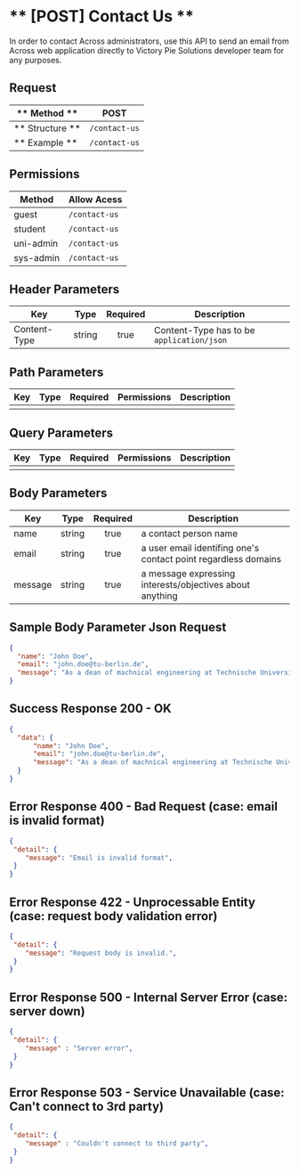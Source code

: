 # ** [POST] Contact Us **

In order to contact Across administrators, use this API to send an email from Across web application directly to Victory Pie Solutions developer team for any purposes.

## Request

| ** Method **     | POST                              |
| ---------------- | ----------------------------------|
| ** Structure **  | `/contact-us`                     |
| ** Example **    | `/contact-us`                     |

## Permissions

| Method          | Allow Acess                       |
| ----------------| ----------------------------------|
| guest           | `/contact-us`                     |
| student         | `/contact-us`                     |
| uni-admin       | `/contact-us`                     |
| sys-admin       | `/contact-us`                     |

## Header Parameters

| Key                 | Type       | Required  | Description                                 |
| ------------------- | :--------: | :-------: | ------------------------------------------- |
| Content-Type        | string     | true      | Content-Type has to be `application/json`   |

## Path Parameters

| Key       | Type      | Required     | Permissions  | Description                     |
| --------- | :-------: | :----------: | :----------: | ------------------------------- |
|           |           |              |              |                                 |

## Query Parameters

| Key       | Type      | Required     | Permissions  | Description                     |
| --------- | :-------: | :----------: | :----------: | ------------------------------- |
|           |           |              |              |                                 |

## Body Parameters

| Key          | Type         | Required     | Description                                                     |
| ------------ | :----------: | :----------: | --------------------------------------------------------------- |
| name         | string       | true         | a contact person name                                           |
| email        | string       | true         | a user email identifing one's contact point regardless domains  |
| message      | string       | true         | a message expressing interests/objectives about anything        |

## Sample Body Parameter Json Request
```json
{
  "name": "John Doe",
  "email": "john.doe@tu-berlin.de",
  "message": "As a dean of machnical engineering at Technische Universitat Berline, I would like to summarize that our department would like join Across program."
}
```

## Success Response 200 - OK
```json
{
  "data": {
      "name": "John Doe",
      "email": "john.doe@tu-berlin.de",
      "message": "As a dean of machnical engineering at Technische Universitat Berline, I would like to summarize that our department would like join Across program."
  }
}
```

## Error Response 400 - Bad Request (case: email is invalid format)
```json
{
 "detail": { 
    "message": "Email is invalid format",
 }
}
```

## Error Response 422 - Unprocessable Entity (case: request body validation error)
```json
{
 "detail": { 
    "message": "Request body is invalid.",
 }
}
```

## Error Response 500 - Internal Server Error (case: server down)
```json
{
 "detail": { 
    "message" : "Server error",
 }
}
```

## Error Response 503 - Service Unavailable (case: Can't connect to 3rd party)
```json
{
 "detail": { 
    "message" : "Couldn't connect to third party",
 }
}
```
